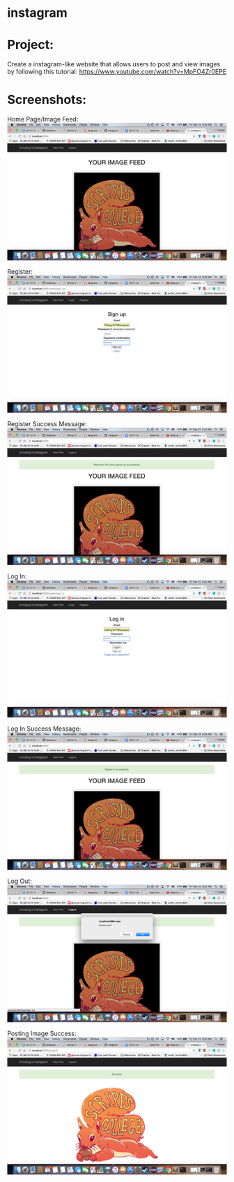 # instagram

# Project: 
Create a instagram-like website that allows users to post and view images by following this tutorial: https://www.youtube.com/watch?v=MpFO4Zr0EPE

# Screenshots:
Home Page/Image Feed:
![alt text](https://github.com/cmxiang/instagram/blob/master/screenshots/Image_Feed.png)

Register:
![alt text](https://github.com/cmxiang/instagram/blob/master/screenshots/Signup.png)

Register Success Message:
![alt text](https://github.com/cmxiang/instagram/blob/master/screenshots/Signup_Success.png)

Log In:
![alt text](https://github.com/cmxiang/instagram/blob/master/screenshots/Login.png)

Log In Success Message:
![alt text](https://github.com/cmxiang/instagram/blob/master/screenshots/Signin_Success.png)

Log Out:
![alt text](https://github.com/cmxiang/instagram/blob/master/screenshots/Logout.png)

Posting Image Success:
![alt text](https://github.com/cmxiang/instagram/blob/master/screenshots/Post_Success.png)


